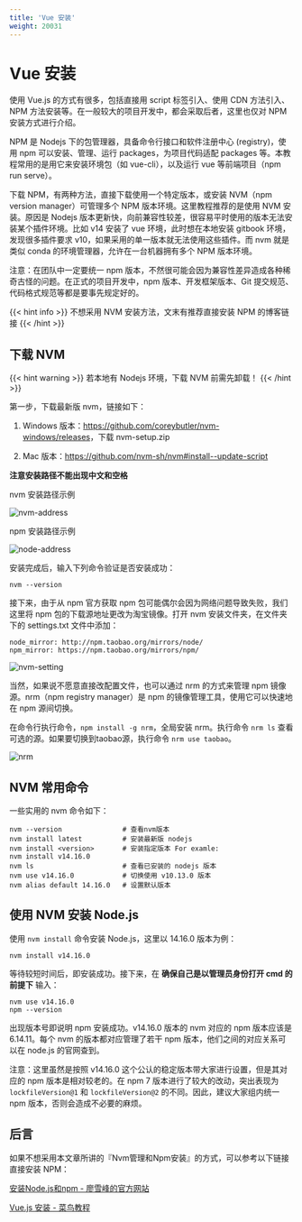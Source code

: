 ```yaml
---
title: 'Vue 安装'
weight: 20031
---
```


# Vue 安装

使用 Vue.js 的方式有很多，包括直接用 script 标签引入、使用 CDN 方法引入、NPM 方法安装等。在一般较大的项目开发中，都会采取后者，这里也仅对 NPM 安装方式进行介绍。

NPM 是 Nodejs 下的包管理器，具备命令行接口和软件注册中心 (registry)，使用 npm 可以安装、管理、运行 packages，为项目代码适配 packages 等。本教程常用的是用它来安装环境包（如 vue-cli），以及运行 vue 等前端项目（npm run serve）。

下载 NPM，有两种方法，直接下载使用一个特定版本，或安装 NVM（npm version manager）可管理多个 NPM 版本环境。这里教程推荐的是使用 NVM 安装。原因是 Nodejs 版本更新快，向前兼容性较差，很容易平时使用的版本无法安装某个插件环境。比如 v14 安装了 vue 环境，此时想在本地安装 gitbook 环境，发现很多插件要求 v10，如果采用的单一版本就无法使用这些插件。而 nvm 就是类似 conda 的环境管理器，允许在一台机器拥有多个 NPM 版本环境。

注意：在团队中一定要统一 npm 版本，不然很可能会因为兼容性差异造成各种稀奇古怪的问题。在正式的项目开发中，npm 版本、开发框架版本、Git 提交规范、代码格式规范等都是要事先规定好的。

{{< hint info >}}
不想采用 NVM 安装方法，文末有推荐直接安装 NPM 的博客链接
{{< /hint >}}

## 下载 NVM

{{< hint warning >}}
若本地有 Nodejs 环境，下载 NVM 前需先卸载！
{{< /hint >}}

第一步，下载最新版 nvm，链接如下：

1. Windows 版本：<a href="https://github.com/coreybutler/nvm-windows/releases" target="_blank">https://github.com/coreybutler/nvm-windows/releases</a>，下载 nvm-setup.zip

2. Mac 版本：<a href="https://github.com/nvm-sh/nvm#install--update-script" target="_blank">https://github.com/nvm-sh/nvm#install--update-script</a>

**注意安装路径不能出现中文和空格**

nvm 安装路径示例

![nvm-address](/SE-Labs/images/lab3/nvm-address.png)

npm 安装路径示例

![node-address](/SE-Labs/images/lab3/node-address.png)

安装完成后，输入下列命令验证是否安装成功：

```shell
nvm --version
```

接下来，由于从 npm 官方获取 npm 包可能偶尔会因为网络问题导致失败，我们这里将 npm 包的下载源地址更改为淘宝镜像。打开 nvm 安装文件夹，在文件夹下的 settings.txt 文件中添加：

```shell
node_mirror: http://npm.taobao.org/mirrors/node/
npm_mirror: https://npm.taobao.org/mirrors/npm/
```

![nvm-setting](/SE-Labs/images/lab3/nvm-settings.png)

当然，如果说不愿意直接改配置文件，也可以通过 nrm 的方式来管理 npm 镜像源。nrm（npm registry manager）是 npm 的镜像管理工具，使用它可以快速地在 npm 源间切换。

在命令行执行命令，`npm install -g nrm`，全局安装 nrm。执行命令 `nrm ls` 查看可选的源。如果要切换到taobao源，执行命令 `nrm use taobao`。

![nrm](/SE-Labs/images/lab3/nrm.png)


## NVM 常用命令

一些实用的 nvm 命令如下：

```shell
nvm --version               # 查看nvm版本
nvm install latest          # 安装最新版 nodejs
nvm install <version>       # 安装指定版本 For examle:
nvm install v14.16.0
nvm ls                      # 查看已安装的 nodejs 版本
nvm use v14.16.0            # 切换使用 v10.13.0 版本
nvm alias default 14.16.0   # 设置默认版本
```

## 使用 NVM 安装 Node.js

使用 `nvm install` 命令安装 Node.js，这里以 14.16.0 版本为例：

```shell
nvm install v14.16.0
```

等待较短时间后，即安装成功。接下来，在 **确保自己是以管理员身份打开 cmd 的前提下** 输入：

```shell
nvm use v14.16.0
npm --version
```

出现版本号即说明 npm 安装成功。v14.16.0 版本的 nvm 对应的 npm 版本应该是 6.14.11。每个 nvm 的版本都对应管理了若干 npm 版本，他们之间的对应关系可以在 node.js 的官网查到。

注意：这里虽然是按照 v14.16.0 这个公认的稳定版本带大家进行设置，但是其对应的 npm 版本是相对较老的。在 npm 7 版本进行了较大的改动，突出表现为 `lockfileVersion@1` 和 `lockfileVersion@2` 的不同。因此，建议大家组内统一 npm 版本，否则会造成不必要的麻烦。

## 后言
如果不想采用本文章所讲的『Nvm管理和Npm安装』的方式，可以参考以下链接直接安装 NPM：

[安装Node.js和npm - 廖雪峰的官方网站](https://www.liaoxuefeng.com/wiki/1022910821149312/1023025597810528)

[Vue.js 安装 - 菜鸟教程](https://www.runoob.com/vue2/vue-install.html)